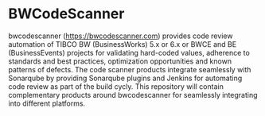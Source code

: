 # BWCodeScanner
bwcodescanner (https://bwcodescanner.com) provides code review automation of TIBCO BW (BusinessWorks) 5.x or 6.x or BWCE and BE (BusinessEvents) projects for validating hard-coded values, adherence to standards and best practices, optimization opportunities and known patterns of defects. The code scanner products integrate seamlessly with Sonarqube by providing Sonarqube plugins and Jenkins for automating code review as part of the build cycly. This repository will contain complementary products around bwcodescanner for seamlessly integrating into different platforms.
